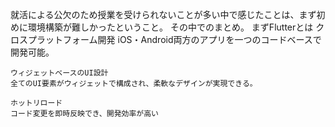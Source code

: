 就活による公欠のため授業を受けられないことが多い中で感じたことは、まず初めに環境構築が難しかったということ。
その中でのまとめ。
まずFlutterとは
    クロスプラットフォーム開発
    iOS・Android両方のアプリを一つのコードベースで開発可能。

    ウィジェットベースのUI設計
    全てのUI要素がウィジェットで構成され、柔軟なデザインが実現できる。

    ホットリロード
    コード変更を即時反映でき、開発効率が高い

